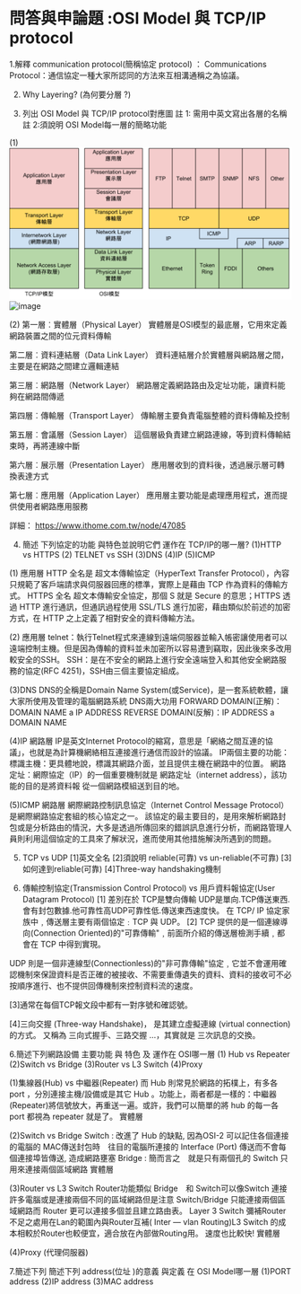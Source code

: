  # 問答與申論題 :OSI Model 與 TCP/IP protocol
 
1.解釋 communication protocol(簡稱協定 protocol) ： Communications Protocol：通信協定一種大家所認同的方法來互相溝通稱之為協議。

2. Why Layering? (為何要分層 ?)
 
 3. 列出 OSI Model 與 TCP/IP protocol對應圖
   註 1: 需用中英文寫出各層的名稱
   註 2:須說明 OSI Model每一層的簡略功能
   
(1)
 ![image](https://github.com/lxuan2613/-Introduction-to-Computer/blob/main/TCP-IP%E6%A8%A1%E5%9E%8B%20(2).png)
 ![image](http://linux.vbird.org/linux_server/0110network_basic//osi_tcpip.gif)
 
(2)
第一層︰實體層（Physical Layer）
實體層是OSI模型的最底層，它用來定義網路裝置之間的位元資料傳輸

第二層︰資料連結層（Data Link Layer）
資料連結層介於實體層與網路層之間，主要是在網路之間建立邏輯連結

第三層︰網路層（Network Layer）
網路層定義網路路由及定址功能，讓資料能夠在網路間傳遞

第四層︰傳輸層（Transport Layer）
傳輸層主要負責電腦整體的資料傳輸及控制

第五層︰會議層（Session Layer）
這個層級負責建立網路連線，等到資料傳輸結束時，再將連線中斷

第六層︰展示層（Presentation Layer）
應用層收到的資料後，透過展示層可轉換表達方式

第七層︰應用層（Application Layer）
應用層主要功能是處理應用程式，進而提供使用者網路應用服務

詳細： https://www.ithome.com.tw/node/47085




4. 簡述 下列協定的功能 與特色並說明它們 運作在 TCP/IP的哪一層?
   (1)HTTP vs HTTPS (2) TELNET vs SSH (3)DNS (4)IP (5)ICMP
    
(1) 應用層
HTTP 全名是 超文本傳輸協定（HyperText Transfer Protocol），內容只規範了客戶端請求與伺服器回應的標準，實際上是藉由 TCP 作為資料的傳輸方式。
HTTPS 全名 超文本傳輸安全協定，那個 S 就是 Secure 的意思；HTTPS 透過 HTTP 進行通訊，但通訊過程使用 SSL/TLS 進行加密，藉由類似於前述的加密方式，在 HTTP 之上定義了相對安全的資料傳輸方法。

(2) 應用層
telnet：執行Telnet程式來連線到遠端伺服器並輸入帳密讓使用者可以遠端控制主機。但是因為傳輸的資料並未加密所以容易遭到竊取，因此後來多改用較安全的SSH。
SSH：是在不安全的網路上進行安全遠端登入和其他安全網路服務的協定(RFC 4251)，SSH由三個主要協定組成。

(3)DNS 
DNS的全稱是Domain Name System(或Service)，是一套系統軟體，讓大家所使用及管理的電腦網路系統
DNS兩大功用
FORWARD DOMAIN(正解)：DOMAIN NAME a IP ADDRESS
REVERSE DOMAIN(反解)：IP ADDRESS a DOMAIN NAME

(4)IP 網路層
IP是英文Internet Protocol的縮寫，意思是「網絡之間互連的協議」，也就是為計算機網絡相互連接進行通信而設計的協議。
IP兩個主要的功能：
標識主機：更具體地說，標識其網路介面，並且提供主機在網路中的位置。
網路定址：網際協定（IP）的一個重要機制就是 網路定址（internet address），該功能的目的是將資料報 從一個網路模組送到目的地。


(5)ICMP 網路層
網際網路控制訊息協定（Internet Control Message Protocol）是網際網路協定套組的核心協定之一。
該協定的最主要目的，是用來解析網路封包或是分析路由的情況，大多是透過所傳回來的錯誤訊息進行分析，而網路管理人員則利用這個協定的工具來了解狀況，進而使用其他措施解決所遇到的問題。



5. TCP vs UDP
[1]英文全名
[2]須說明 reliable(可靠) vs un-reliable(不可靠)
[3]如何達到reliable(可靠)
[4]Three-way handshaking機制

5. 傳輸控制協定(Transmission Control Protocol) vs 用戶資料報協定(User Datagram Protocol)
[1]
差別在於 TCP是雙向傳輸 UDP是單向.TCP傳送東西.會有封包數據.他可靠性高UDP可靠性低.傳送東西速度快。
在 TCP/ IP 協定家族中﹐傳送層主要有兩個協定﹕TCP 與 UDP。
[2]
TCP 提供的是一個連線導向(Connection Oriented)的"可靠傳輸"﹐前面所介紹的傳送層檢測手續﹐都會在 TCP 中得到實現。

UDP 則是一個非連線型(Connectionless)的"非可靠傳輸"協定﹐它並不會運用確認機制來保證資料是否正確的被接收、不需要重傳遺失的資料、資料的接收可不必按順序進行、也不提供回傳機制來控制資料流的速度。

[3]通常在每個TCP報文段中都有一對序號和確認號。

[4]三向交握 (Three-way Handshake)， 是其建立虛擬連線 (virtual connection) 的方式。
 又稱為 三向式握手、三路交握 …，其實就是 三次訊息的交換。


6.簡述下列網路設備  主要功能 與 特色 及 運作在 OSI哪一層
(1) Hub vs Repeater
(2)Switch vs Bridge
(3)Router vs L3 Switch
(4)Proxy

(1)集線器(Hub) vs 中繼器(Repeater)
而 Hub 則常見於網路的拓樸上，有多各 port ，分別連接主機/設備或是其它 Hub 。功能上，兩者都是一樣的：中繼器(Repeater)將信號放大，再重送一遍。或許，我們可以簡單的將 hub 的每一各 port 都視為 repeater 就是了。
實體層

(2)Switch vs Bridge
Switch :  改進了 Hub 的缺點, 因為OSI-2 可以記住各個連接的電腦的 MAC傳送封包時　往目的電腦所連接的 Interface (Port) 傳送而不會每個連接埠皆傳送, 造成網路壅塞
Bridge :  簡而言之　就是只有兩個孔的 Switch 只用來連接兩個區域網路
實體層

(3)Router vs L3 Switch
Router功能類似 Bridge　和 Switch可以像Switch 連接許多電腦或是連接兩個不同的區域網路但是注意 Switch/Bridge 只能連接兩個區域網路而 Router 更可以連接多個並且建立路由表。
Layer 3 Switch 彌補Router 不足之處用在Lan的範圍內與Router互補( Inter — vlan Routing)L3 Switch 的成本相較於Router也較便宜，適合放在內部做Routing用。
速度也比較快!
實體層

(4)Proxy (代理伺服器)




7.簡述下列 簡述下列 address(位址 )的意義 與定義 在 OSI Model哪一層
(1)PORT address
(2)IP address
(3)MAC address

